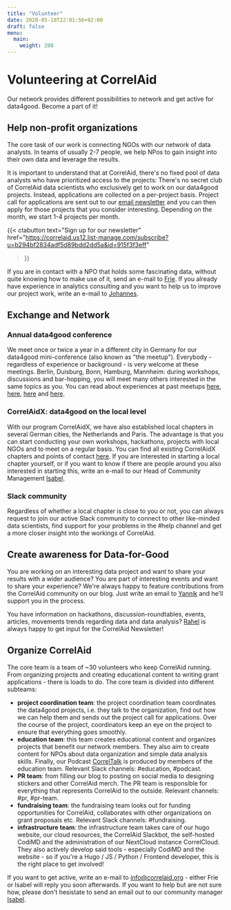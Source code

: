 ```yaml
---
title: "Volunteer"
date: 2020-05-10T22:01:56+02:00
draft: false
menu:
  main:
    weight: 200
---
```




# Volunteering at CorrelAid

Our network provides different possibilities to network and get active for data4good. Become a part of it!

## Help non-profit organizations

The core task of our work is connecting NGOs with our network of data analysts. In teams of usually 2-7 people, we help NPos to gain insight into their own data and leverage the results. 

It is important to understand that at CorrelAid, there's no fixed pool of data analysts who have prioritized access to the projects: There's no secret club of CorrelAid data scientists who exclusively get to work on our data4good projects. Instead, applications are collected on a per-project basis. Project call for applications are sent out to our [email newsletter](https://correlaid.us12.list-manage.com/subscribe?u=b294bf2834adf5d89bdd2dd5a&id=915f3f3eff) and you can then apply for those projects that you consider interesting. Depending on the month, we start 1-4 projects per month. 

{{< ctabutton 
    text="Sign up for our newsletter"
    href="https://correlaid.us12.list-manage.com/subscribe?u=b294bf2834adf5d89bdd2dd5a&id=915f3f3eff"
>}}

If you are in contact with a NPO that holds some fascinating data, without quite knowing how to make use of it, send an e-mail to [Frie](mailto:projekte@correlaid.org). 
If you already have experience in analytics consulting and you want to help us to improve our project work, write an e-mail to [Johannes](mailto:johannes.m@correlaid.org).

## Exchange and Network

### Annual data4good conference
We meet once or twice a year in a different city in Germany for our data4good mini-conference (also known as "the meetup"). Everybody - regardless of experience or background - is very welcome at these meetings. Berlin, Duisburg, Bonn, Hamburg, Mannheim: during workshops, discussions and bar-hopping, you will meet many others interested in the same topics as you. You can read about experiences at past meetups [here](en/blog/meetup-berlin/), [here](en/blog/meetup-hh/), [here](en/blog/meetup-bonn/) and [here](/en/blog/meetup-mannheim/). 

### CorrelAidX: data4good on the local level
With our program CorrelAidX, we have also established local chapters in several German cities, the Netherlands and Paris. The advantage is that you can start conducting your own workshops, hackathons, projects with local NGOs and to meet on a regular basis. You can find all existing CorrelAidX chapters and points of contact [here](/en/correlaid-x).
If you are interested in starting a local chapter yourself, or if you want to know if there are people around you also interested in starting this, write an e-mail to our Head of Community Management [Isabel](mailto:isabel.w@correlaid.org). 

### Slack community
Regardless of whether a local chapter is close to you or not, you can always request to join our active Slack community to connect to other like-minded data scientists, find support for your problems in the #help channel and get a more closer insight into the workings of CorrelAid.

## Create awareness for Data-for-Good

You are working on an interesting data project and want to share your results with a wider audience? You are part of interesting events and want to share your experience? We're always happy to feature contributions from the CorrelAid community on our blog. Just write an email to [Yannik](mailto:blog@correlaid.org) and he'll support you in the process.

You have information on hackathons, discussion-roundtables, events, articles, movements trends regarding data and data analysis? [Rahel](mailto:newsletter@correlaid.org) is always happy to get input for the CorrelAid Newsletter!

## Organize CorrelAid 

The core team is a team of ~30 volunteers who keep CorrelAid running. From organizing projects and creating educational content to writing grant applications - there is loads to do. The core team is divided into different subteams: 

* **project coordination team**: the project coordination team coordinates the data4good projects, i.e. they talk to the organization, find out how we can help them and sends out the project call for applications. Over the course of the project, coordinators keep an eye on the project to ensure that everything goes smoothly.
* **education team**: this team creates educational content and organizes projects that benefit our network members. They also aim to create content for NPOs about data organization and simple data analysis skills. Finally, our Podcast [CorrelTalk](https://www.spreaker.com/show/correltalk-the-correlaid-podcast) is  produced by members of the education team. Relevant Slack channels: \#education, \#podcast. 
* **PR team**: from filling our blog to posting on social media to designing stickers and other CorrelAid merch. The PR team is responsible for everything that represents CorrelAid to the outside. Relevant channels: \#pr, \#pr-team. 
* **fundraising team**: the fundraising team looks out for funding opportunities for CorrelAid, collaborates with other organizations on grant proposals etc. Relevant Slack channels: \#fundraising. 
* **infrastructure team**: the infrastructure team takes care of our hugo website, our cloud resources, the CorrelAid Slackbot, the self-hosted CodiMD and the administration of our NextCloud instance CorrelCloud. They also actively develop said tools - especially CodiMD and the website - so if you're a Hugo / JS / Python / Frontend developer, this is the right place to get involved! 

If you want to get active, write an e-mail to [info@correlaid.org](mailto:info@correlaid.org) - either Frie or Isabel will reply you soon afterwards. If you want to help but are not sure how, please don't hesistate to send an email out to our community manager [Isabel](isabel.w@correlaid.org).



